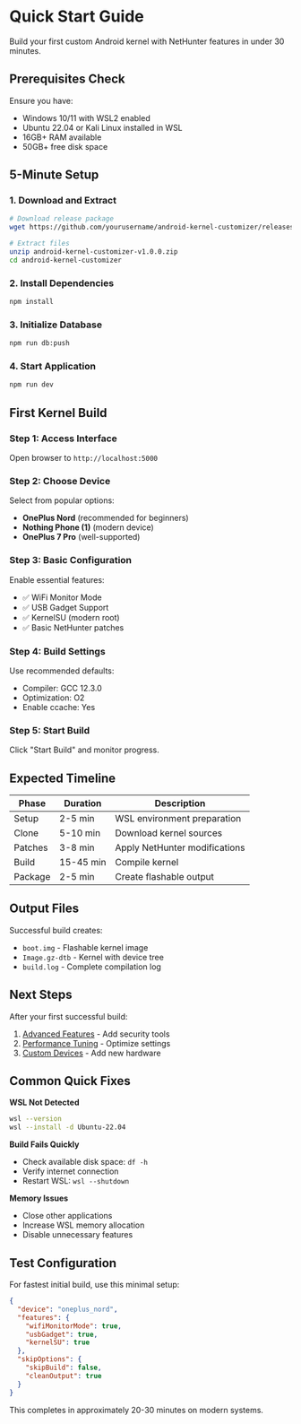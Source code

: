# Quick Start Guide

Build your first custom Android kernel with NetHunter features in under 30 minutes.

## Prerequisites Check

Ensure you have:
- Windows 10/11 with WSL2 enabled
- Ubuntu 22.04 or Kali Linux installed in WSL
- 16GB+ RAM available
- 50GB+ free disk space

## 5-Minute Setup

### 1. Download and Extract
```bash
# Download release package
wget https://github.com/yourusername/android-kernel-customizer/releases/download/v1.0.0/android-kernel-customizer-v1.0.0.zip

# Extract files
unzip android-kernel-customizer-v1.0.0.zip
cd android-kernel-customizer
```

### 2. Install Dependencies
```bash
npm install
```

### 3. Initialize Database
```bash
npm run db:push
```

### 4. Start Application
```bash
npm run dev
```

## First Kernel Build

### Step 1: Access Interface
Open browser to `http://localhost:5000`

### Step 2: Choose Device
Select from popular options:
- **OnePlus Nord** (recommended for beginners)
- **Nothing Phone (1)** (modern device)
- **OnePlus 7 Pro** (well-supported)

### Step 3: Basic Configuration
Enable essential features:
- ✅ WiFi Monitor Mode
- ✅ USB Gadget Support
- ✅ KernelSU (modern root)
- ✅ Basic NetHunter patches

### Step 4: Build Settings
Use recommended defaults:
- Compiler: GCC 12.3.0
- Optimization: O2
- Enable ccache: Yes

### Step 5: Start Build
Click "Start Build" and monitor progress.

## Expected Timeline

| Phase | Duration | Description |
|-------|----------|-------------|
| Setup | 2-5 min | WSL environment preparation |
| Clone | 5-10 min | Download kernel sources |
| Patches | 3-8 min | Apply NetHunter modifications |
| Build | 15-45 min | Compile kernel |
| Package | 2-5 min | Create flashable output |

## Output Files

Successful build creates:
- `boot.img` - Flashable kernel image
- `Image.gz-dtb` - Kernel with device tree
- `build.log` - Complete compilation log

## Next Steps

After your first successful build:
1. [Advanced Features](NetHunter-Features.md) - Add security tools
2. [Performance Tuning](Performance-Tuning.md) - Optimize settings
3. [Custom Devices](Custom-Device-Support.md) - Add new hardware

## Common Quick Fixes

**WSL Not Detected**
```bash
wsl --version
wsl --install -d Ubuntu-22.04
```

**Build Fails Quickly**
- Check available disk space: `df -h`
- Verify internet connection
- Restart WSL: `wsl --shutdown`

**Memory Issues**
- Close other applications
- Increase WSL memory allocation
- Disable unnecessary features

## Test Configuration

For fastest initial build, use this minimal setup:

```json
{
  "device": "oneplus_nord",
  "features": {
    "wifiMonitorMode": true,
    "usbGadget": true,
    "kernelSU": true
  },
  "skipOptions": {
    "skipBuild": false,
    "cleanOutput": true
  }
}
```

This completes in approximately 20-30 minutes on modern systems.